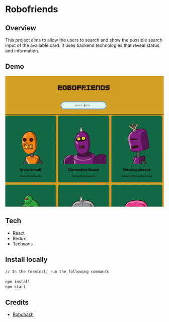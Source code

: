 # Robofriends

## Overview
This project aims to allow the users to search and show the possible search input of the available card. It uses backend technologies that reveal status and information.


## Demo
![Robofriends](robofriends.gif)

## Tech
- React
- Redux
- Tachyons

## Install locally
```
// In the terminal, run the following commands

npm install
npm start
```

## Credits
- [Robohash](https://robohash.org/)








